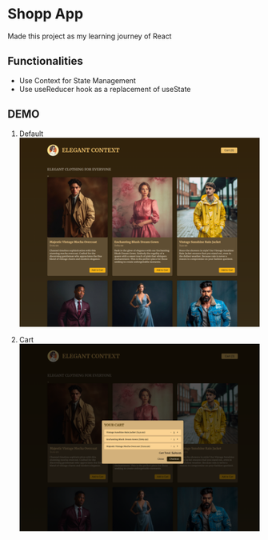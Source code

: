 # Shopp App

Made this project as my learning journey of React

## Functionalities
  * Use Context for State Management
  * Use useReducer hook as a replacement of useState


## DEMO

1. Default
![Default](https://github.com/bogdy9912/shop-app/blob/main/demo/shop_app_1.png)


2. Cart
![Default](https://github.com/bogdy9912/shop-app/blob/main/demo/shop_app_2.png)
